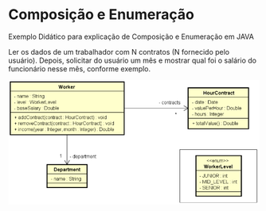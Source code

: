 # Composição e Enumeração
Exemplo Didático para explicação de Composição e Enumeração em JAVA

Ler os dados de um trabalhador com N contratos (N fornecido pelo usuário). Depois, solicitar do usuário um mês e mostrar qual foi o salário do funcionário nesse mês, conforme exemplo.

<img src="composicao.PNG">
